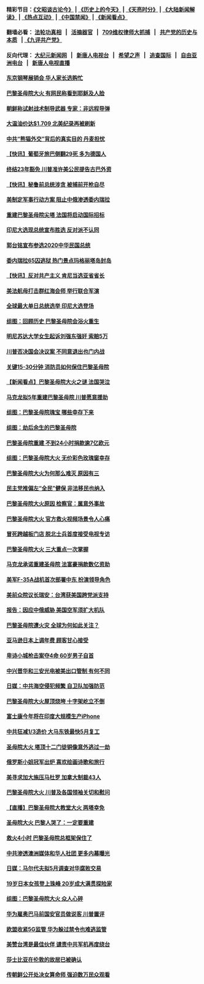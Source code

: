 #### 精彩节目：[《文昭谈古论今》](http://134.209.198.168/wenzhao) | [《历史上的今天》](http://134.209.198.168/today-in-history) | [《天亮时分》](http://134.209.198.168/tianliang) | [《大陆新闻解读》](http://134.209.198.168/ntdtv-comedy) | [《热点互动》](http://134.209.198.168/ntdtv-rdhd)  | [《中国禁闻》](http://134.209.198.168/ntdtv-news) | [《新闻看点》](http://134.209.198.168/news-insight) 

  #### 翻墙必看： [法轮功真相](http://134.209.198.168:10000/videos/truth.html) &nbsp;&nbsp;|&nbsp;&nbsp; [活摘器官](http://134.209.198.168:10000/videos/res/Organs/) &nbsp;&nbsp;|&nbsp;&nbsp; [709维权律师大抓捕](http://134.209.198.168:10000/videos/709/) &nbsp;&nbsp;|&nbsp;&nbsp; [共产党的历史与本质](http://134.209.198.168:10000/videos/ccp.html) &nbsp;&nbsp;| [《九评共产党》](http://134.209.198.168:10000/videos/jiuping/) 

#### 反向代理： [大纪元新闻网](http://134.209.198.168:10080/) &nbsp;&nbsp;|&nbsp;&nbsp; [新唐人电视台](http://134.209.198.168:8000/) &nbsp;&nbsp;|&nbsp;&nbsp; [希望之声](http://134.209.198.168:8200/) &nbsp;&nbsp;|&nbsp;&nbsp; [追查国际](http://134.209.198.168:10010/) &nbsp;&nbsp;|&nbsp;&nbsp; [自由亚洲电台](http://134.209.198.168:9800/) &nbsp;&nbsp;|&nbsp;&nbsp; [新唐人电视直播](http://134.209.198.168/) 

#### [东京钢琴展销会 华人家长选购忙](../pages/nsc418/n11195151.md?t=04180937) 

#### [巴黎圣母院大火 有网民称看到耶稣及人脸](../pages/nsc418/n11194253.md?t=04180937) 

#### [朝鲜称试射战术制导武器 专家：非远程导弹](../pages/nsc418/n11194249.md?t=04180937) 

#### [大温油价达$1.709 北美纪录再被刷新](../pages/nsc418/n11193969.md?t=04180937) 

#### [中共“熊猫外交”背后的真实目的 丹麦担忧](../pages/nsc418/n11193723.md?t=04180937) 

#### [【快讯】葡萄牙旅巴侧翻29死 多为德国人](../pages/nsc418/n11193976.md?t=04180937) 

#### [终结23年豁免 川普准许美公民提告古巴外资](../pages/nsc418/n11193624.md?t=04180937) 

#### [【快讯】秘鲁前总统涉贪 被捕前开枪自尽](../pages/nsc418/n11193399.md?t=04180937) 

#### [美制定军事行动方案 阻止中俄渗透委内瑞拉](../pages/nsc418/n11193288.md?t=04180937) 

#### [重建巴黎圣母院尖塔 法国将启动国际招标](../pages/nsc418/n11193208.md?t=04180937) 

#### [印尼大选现总统宣布胜选 反对派不认同](../pages/nsc418/n11192147.md?t=04180937) 

#### [郭台铭宣布参选2020中华民国总统](../pages/nsc418/n11193005.md?t=04180937) 

#### [委内瑞拉65囚逃狱 热门景点玛格丽塔岛封岛](../pages/nsc418/n11192786.md?t=04180937) 

#### [【快讯】反对共产主义 肯尼当选亚省省长](../pages/nsc418/n11192399.md?t=04180937) 

#### [美法航母打击群红海会师 举行联合军演](../pages/nsc418/n11192330.md?t=04180937) 

#### [全球最大单日总统选举 印尼大选登场](../pages/nsc418/n11192247.md?t=04180937) 

#### [组图：回顾历史 巴黎圣母院会浴火重生](../pages/nsc418/n11189745.md?t=04180937) 

#### [明尼苏达大学女生起诉刘强东强奸 索赔5万](../pages/nsc418/n11188146.md?t=04180937) 

#### [川普否决国会决议案 不同意退出也门内战](../pages/nsc418/n11191747.md?t=04180937) 

#### [关键15-30分钟 消防员如何保住巴黎圣母院](../pages/nsc418/n11191577.md?t=04180937) 

#### [【新闻看点】巴黎圣母院大火之谜 法国哭泣](../pages/nsc418/n11191255.md?t=04180937) 

#### [马克龙拟5年重建巴黎圣母院 川普愿意援助](../pages/nsc418/n11191461.md?t=04180937) 

#### [组图：巴黎圣母院瑰宝 哪些幸存下来](../pages/nsc418/n11191229.md?t=04180937) 

#### [组图：劫后余生的巴黎圣母院](../pages/nsc418/n11191133.md?t=04180937) 

#### [巴黎圣母院重建 不到24小时捐款逾7亿欧元](../pages/nsc418/n11191281.md?t=04180937) 

#### [组图：巴黎圣母院大火 无价彩色玫瑰窗幸存](../pages/nsc418/n11191114.md?t=04180937) 

#### [巴黎圣母院大火为何那么难灭 原因有三](../pages/nsc418/n11190878.md?t=04180937) 

#### [民主党推偏左“全民”健保 非法移民也纳入](../pages/nsc418/n11189874.md?t=04180937) 

#### [巴黎圣母院大火原因 检察官：属意外事故](../pages/nsc418/n11190580.md?t=04180937) 

#### [巴黎圣母院大火 官方救火视频场景令人心痛](../pages/nsc418/n11190670.md?t=04180937) 

#### [冒死跨越板门店 脱北士兵首度接受电视专访](../pages/nsc418/n11190504.md?t=04180937) 

#### [巴黎圣母院大火 三大重点一次掌握](../pages/nsc418/n11190348.md?t=04180937) 

#### [马克龙承诺重建圣母院 法富豪捐款数亿资助](../pages/nsc418/n11190297.md?t=04180937) 

#### [美军F-35A战机首次部署中东 扮演领导角色](../pages/nsc418/n11190266.md?t=04180937) 

#### [美前众院议长瑞安：台湾获美国跨党派支持](../pages/nsc418/n11190063.md?t=04180937) 

#### [报告：因应中俄威胁 美国空军须扩大机队](../pages/nsc418/n11190051.md?t=04180937) 

#### [巴黎圣母院遭火灾 全球为何如此关注？](../pages/nsc418/n11189094.md?t=04180937) 

#### [亚马逊日本上调年费  顾客甘心接受](../pages/nsc418/n11188627.md?t=04180937) 

#### [卑诗小城枪击案夺4命 60岁男子自首](../pages/nsc418/n11189869.md?t=04180937) 

#### [中兴晋华和三安光电被美出口管制 有何不同](../pages/nsc418/n11188924.md?t=04180937) 

#### [日媒：中共海空侵犯频繁 自卫队加强防范](../pages/nsc418/n11188608.md?t=04180937) 

#### [巴黎圣母院大火屋顶烧垮 十字架屹立不倒](../pages/nsc418/n11189646.md?t=04180937) 

#### [富士康今年将在印度大规模生产iPhone](../pages/nsc418/n11189452.md?t=04180937) 

#### [中共狂减1/3造价 大马东铁最快5月复工](../pages/nsc418/n11189458.md?t=04180937) 

#### [圣母院大火 塔顶十二门徒铜像意外逃过一劫](../pages/nsc418/n11189376.md?t=04180937) 

#### [俄罗斯小姐冠军出炉 喜欢绘画诗歌和旅行](../pages/nsc418/n11189193.md?t=04180937) 

#### [美寻求加大施压马杜罗 加拿大制裁43人](../pages/nsc418/n11189279.md?t=04180937) 

#### [巴黎圣母院大火 川普及各国领袖关切和慰问](../pages/nsc418/n11189160.md?t=04180937) 

#### [【直播】巴黎圣母院大教堂大火 两塔幸免](../pages/nsc418/n11188682.md?t=04180937) 

#### [圣母院大火 巴黎人哭了：一定要重建](../pages/nsc418/n11189179.md?t=04180937) 

#### [救火4小时 巴黎圣母院总框架保住了](../pages/nsc418/n11189138.md?t=04180937) 

#### [中共渗透澳洲媒体和华人社团 更多内幕曝光](../pages/nsc418/n11188536.md?t=04180937) 

#### [日媒：马尔代夫拟5月调查对华腐败交易](../pages/nsc418/n11188689.md?t=04180937) 

#### [19岁日本女孩登上珠峰 20岁成大满贯探险家](../pages/nsc418/n11188656.md?t=04180937) 

#### [组图：巴黎圣母院大火 众人心碎](../pages/nsc418/n11188896.md?t=04180937) 

#### [华为雇奥巴马前国安官员做说客 川普置评](../pages/nsc418/n11188770.md?t=04180937) 

#### [欧盟收紧5G监管 华为躲过禁令也难逃监管](../pages/nsc418/n11188604.md?t=04180937) 

#### [美赞台湾是最佳伙伴 谴责中共军机再度绕台](../pages/nsc418/n11188321.md?t=04180937) 

#### [莎士比亚在伦敦的故居已被确认](../pages/nsc418/n11188059.md?t=04180937) 

#### [传朝鲜公开处决女算命师 强迫数万民众观看](../pages/nsc418/n11187795.md?t=04180937) 

